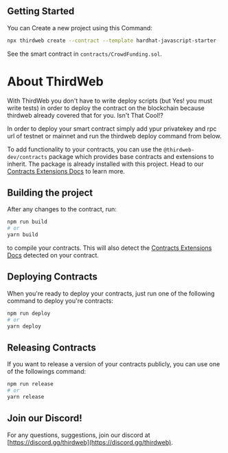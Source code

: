 ## Getting Started

You can Create a new project using this Command:

```bash
npx thirdweb create --contract --template hardhat-javascript-starter
```

See the smart contract in `contracts/CrowdFunding.sol`.

# About ThirdWeb

With ThirdWeb you don't have to write deploy scripts (but Yes! you must write tests) in order to deploy the contract on the blockchain because thirdweb already covered that for you. Isn't That Cool!?

In order to deploy your smart contract simply add ypur privatekey and rpc url of testnet or mainnet and run the thirdweb deploy command from below.

To add functionality to your contracts, you can use the `@thirdweb-dev/contracts` package which provides base contracts and extensions to inherit. The package is already installed with this project. Head to our [Contracts Extensions Docs](https://portal.thirdweb.com/contractkit) to learn more.

## Building the project

After any changes to the contract, run:

```bash
npm run build
# or
yarn build
```

to compile your contracts. This will also detect the [Contracts Extensions Docs](https://portal.thirdweb.com/contractkit) detected on your contract.

## Deploying Contracts

When you're ready to deploy your contracts, just run one of the following command to deploy you're contracts:

```bash
npm run deploy
# or
yarn deploy
```

## Releasing Contracts

If you want to release a version of your contracts publicly, you can use one of the followings command:

```bash
npm run release
# or
yarn release
```

## Join our Discord!

For any questions, suggestions, join our discord at [https://discord.gg/thirdweb](https://discord.gg/thirdweb).
